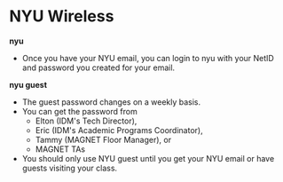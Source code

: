 # NYU Wireless

**nyu**

* Once you have your NYU email, you can login to nyu with your NetID and password you created for your email.

**nyu guest**

* The guest password changes on a weekly basis.
* You can get the password from 
  * Elton \(IDM's Tech Director\), 
  * Eric \(IDM's Academic Programs Coordinator\), 
  * Tammy \(MAGNET Floor Manager\), or
  * MAGNET TAs
* You should only use NYU guest until you get your NYU email or have guests visiting your class.



